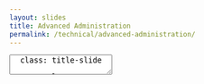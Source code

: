 ```yaml
---
layout: slides
title: Advanced Administration
permalink: /technical/advanced-administration/
---
```


<textarea id="source">
  class: title-slide

  <span class="mega-octicon octicon-mark-github"></span>
  <h1>Advanced Administration</h1>

  <footer>
    <div class="octicon-spacer"><span class="octicon octicon-logo-github"></span><span class="tagline">how people build software</span></div>
  </footer>
  ---
  class: title-top

  # Advanced Administration

  <div class="container">
    <div class="row">
      <div class="col-md-12">
        <div class="card">
          <div class="card-block">
            <div class="card-text"><strong>Section Goal:</strong></div>
            <div class="card-text">Understand Advanced GitHub Enterprise administration topics.</div>
          </div>
        </div>
      </div>
    </div>
    <div class="row">
      <div class="col-md-6">
        <div class="card">
          <div class="card-block">
            <div class="card-img-top text-left"><span class="mega-octicon octicon-checklist"></span><strong>&nbsp;Topics and Agenda:</strong></div>
            <ul class="card-text">
              <li>Publish logs</li>
              <li>Search auditing for users actions</li>
              <li>Suspend users</li>
              <li>User impersonation</li>
            </ul>
          </div>
        </div>
      </div>
      <div class="col-md-6">
        <div class="card">
          <div class="card-block">
            <div class="card-img-top text-left"><span class="mega-octicon octicon-checklist"></span><strong>&nbsp;Topics and Agenda:</strong></div>
            <ul class="card-text">
              <li>Validate git-lfs</li>
              <li>Access audit logging via API</li>
              <li>Enable GitHub replication</li>
              <li>GitHub backup and DR</li>
            </ul>
          </div>
        </div>
      </div>
    </div>
  </div>
  <footer>
    <div class="octicon-spacer"><span class="octicon octicon-logo-github"></span><span class="tagline">how people build software</span></div>
  </footer>
  ---
  class: title-top

  # Useful Commands

  <div class="container">
    <div class="row">
      <div class="col-md-6">
        <div class="card">
          <div class="card-block">
            <div class="card-text"><strong>Connect to <a href="https://help.github.com/enterprise/admin/guides/installation/administrative-shell-ssh-access/" target="_blank">SSH</a> using port 122:</strong></div>
            <ul class="card-text">
              <li><code>ghe-announce</code> - sets a banner at the top of every GitHub Enterprise page</li>
              <li><code>ghe-maintenance</code> - put the instance into maintenance mode</li>
              <li><code>ghe-user-csv</code> - dumps a list of all the users in the installation in CSV format</li>
              <li><code>ghe-system-info</code> - responds with JSON of instance health stats</li>
              <li><code>ghe-license-info</code> - responds with JSON of of the currently installed license</li>
              <li><code>ghe-set-password</code> - set a new password to log into the Management Console</li>
            </ul>
          </div>
        </div>
      </div>
      <div class="col-md-6">
        <div class="card">
          <div class="card-block">
            <div class="card-text"><strong>Not available when LDAP sync is enabled:</strong></div>
            <ul class="card-text">
              <li><code>ghe-user-promote</code></li>
              <li><code>ghe-user-demote</code></li>
              <li><code>ghe-user-suspend</code></li>
              <li><code>ghe-user-unsuspend</code></li>
              <li><code>ghe⇥⇥</code> - view all commands</li></br>
            </ul>
          </div>
        </div>
      </div>
    </div>
  </div>
  <footer>
    <div class="octicon-spacer"><span class="octicon octicon-logo-github"></span><span class="tagline">how people build software</span></div>
  </footer>
  ---
  class: title-top

  # Audit Logs

  <div class="container">
    <div class="row">
      <div class="col-md-12">
        <div class="card">
          <div class="card-block">
            <div class="card-text">GitHub Enterprise keeps logs of audited user, repository, and system events. You can use these logs to debug your installation as well as to comply with internal security mandates and external regulations. A number of user-initiated actions are audited, including:</div>
            <ul class="card-text">
              <li>creating or deleting a repository</li>
              <li>creating or deleting an organization</li>
              <li>adding or removing an email address</li>
              <li>adding or removing an SSH key</li>
            </ul>
          </div>
        </div>
      </div>
    </div>
    <div class="row">
      <div class="col-md-12">
        <div class="card">
          <div class="card-block">
            <div class="card-text">All audited system events—including all pushes and pulls—are logged to <code>/var/log/github/audit.log</code>.</div>
          </div>
        </div>
      </div>
    </div>
    <div class="row">
      <div class="col-md-12">
        <div class="card">
          <div class="card-block">
            <div class="card-text">All audit information is logged to the <code>audit.log</code> file in the <code>github-logs</code> directory of any <a href="https://help.github.com/enterprise/admin/guides/installation/troubleshooting/#support-bundle" target="_blank">Support Bundle</a>. If <a href="https://help.github.com/enterprise/admin/articles/log-forwarding/" target="_blank">log forwarding</a> is enabled, you can stream this data to an external syslog stream consumer such as Splunk or logstash. All entries from this log use the "github_audit" keyword and can be filtered using that.</div>
          </div>
        </div>
      </div>
    </div>
  </div>
  <footer>
    <div class="octicon-spacer"><span class="octicon octicon-logo-github"></span><span class="tagline">how people build software</span></div>
  </footer>
  ---
  class: title-top

  # Suspending Users

  <div class="container">
    <div class="row">
      <div class="col-md-12">
        <div class="card">
          <div class="card-block">
            <div class="card-text">You can <a href="https://help.github.com/enterprise/admin/guides/installation/troubleshooting/#support-bundle" target="_blank">suspend</a> users GitHub Enterprise accounts to open up seats in your site license while preserving the issues, comments, repositories, gists, and other data they created. Suspended users cannot sign into your instance, nor can they push or pull code.  When you suspend a user, the change takes effect immediately with no notification to the user. <strong>If the user attempts to pull or push to a repository, they'll receive this error:</strong></div>
          </div>
        </div>
      </div>
    </div>
    <div class="row">
      <div class="col-md-12">
        <div class="card">
          <div class="card-block">
            <div class="card-text">
              <div class="card-text"><code>
                $ git clone git@[hostname]:john-doe/test-repo.git</br>
                Cloning into 'test-repo'...</br>
                ERROR: Your account is suspended. Please check with your installation administrator.</br>
                fatal: The remote end hung up unexpectedly</br></code></div>
            </div>
          </div>
        </div>
      </div>
    </div>
  </div>
  <footer>
    <div class="octicon-spacer"><span class="octicon octicon-logo-github"></span><span class="tagline">how people build software</span></div>
  </footer>
  ---
  class: title-top

  # High Availability Cluster Configuration

  <div class="container">
    <div class="row">
      <div class="col-md-12">
        <div class="card">
          <div class="card-block">
            <div class="card-text">In this <a href="https://help.github.com/enterprise/admin/guides/installation/high-availability-cluster-configuration/" target="_blank">configuration</a>, a fully redundant secondary GitHub Enterprise instance is kept in sync with the primary instance via replication of all major datastores.</div>
            <ul class="card-text">
              <li>Fully redundant GitHub Enterprise instance</li>
              <li>Automated setup of one-way, asynchronous replication of all datastores</li>
              <li>Active/Passive cluster configuration</li>
              <li>DNS failover</li>
            </ul>
          </div>
        </div>
      </div>
    </div>
    <div class="row">
      <div class="col-md-12">
        <div class="card">
          <div class="card-block">
            <div class="card-text">The replication and failover features included in GitHub Enterprise should <strong>only</strong> be used for:</div>
            <ul class="card-text">
              <li>Software crashes</li>
              <li>Primary system hardware failures</li>
              <li>Virtualization host system failures</li>
              <li>Logically or physically severed network at the primary site</li>
            </ul>
          </div>
        </div>
      </div>
    </div>
  </div>
  <footer>
    <div class="octicon-spacer"><span class="octicon octicon-logo-github"></span><span class="tagline">how people build software</span></div>
  </footer>
  ---
  class: title-top

  # Backups

  <div class="container">
    <div class="row">
      <div class="col-md-12">
        <div class="card">
          <div class="card-block">
            <div class="card-text">Before you begin using GitHub Enterprise in a production capacity, you should set up a backup host, schedule automated backups, and develop a recovery plan as part of an overall <a href="https://help.github.com/enterprise/admin/guides/installation/backups-and-disaster-recovery/" target="_blank">automated backups plan.</a></div>
          </div>
        </div>
      </div>
    </div>
    <div class="row">
      <div class="col-md-12">
        <div class="card">
          <div class="card-block">
            <ul class="card-text">
              <li>Download the latest <a href="https://help.github.com/enterprise/admin/guides/installation/backups-and-disaster-recovery/" target="_blank">github/backup-utils</a> release and extract on the backup host</li>
              <li>Copy the included <code>backup.config-example</code> file to <code>backup.config</code> and open in an editor</li>
              <li>Set the <code>GHE_HOSTNAME</code> value and the <code>GHE_DATA_DIR</code> value</li>
              <li>Open <code>https://[hostname]/setup/settings</code> and add the backup host's SSH key</li>
              <li>Run <code>bin/ghe-host-check</code> to verify SSH connectivity</li>
              <li>Run <code>bin/ghe-backup</code> to perform an initial full backup</li>
              <li>Schedule regular backups on the host using <code>cron(8)</code> or similar</li>
            </ul>
          </div>
        </div>
      </div>
    </div>
  </div>
  <footer>
    <div class="octicon-spacer"><span class="octicon octicon-logo-github"></span><span class="tagline">how people build software</span></div>
  </footer>
  ---
  class: title-top

  # Disaster Recovery

  <div class="container">
    <div class="row">
      <div class="col-md-12">
        <div class="card">
          <div class="card-block">
            <div class="card-text">In the event of prolonged outage or catastrophic event at the primary site, basic operations of your GitHub Enterprise environment can be <a href="https://help.github.com/enterprise/admin/guides/installation/backups-and-disaster-recovery/#backup-scheduling-and-recovery-point-objective" target="_blank">restored</a> by performing a restore from the backup host.</div>
            <code>
              $ ghe-restore 169.154.1.1</br>
              Starting restore of 169.154.1.1 from snapshot 20141111T174152</br>
              Connect 169.154.1.1 OK (v2.0.0)</br>
              Enabling maintenance mode on 169.154.1.1 ...</br>
              Restoring Git repositories ...</br>
              Restoring GitHub Pages ...</br>
              Restoring MySQL database ...</br>
              Restoring Redis database ...</br>
              Restoring SSH authorized keys ...</br>
              Restoring Elasticsearch indices ...</br>
              Restoring SSH host keys ...</br>
              Completed restore of 169.154.1.1 from snapshot 20141111T174152</br>
              Visit https://169.154.1.1/setup/settings to configure the recovered appliance.
            </code>
          </div>
        </div>
      </div>
    </div>
  </div>
  <footer>
    <div class="octicon-spacer"><span class="octicon octicon-logo-github"></span><span class="tagline">how people build software</span></div>
  </footer>
</textarea>
